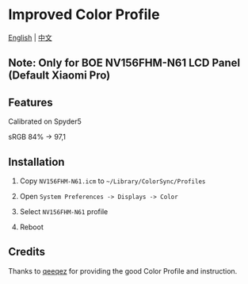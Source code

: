 # Improved Color Profile

[English](README.md) | [中文](README-CN.md)

## Note: Only for BOE NV156FHM-N61 LCD Panel (Default Xiaomi Pro)

## Features

Calibrated on Spyder5

sRGB 84% -> 97,1


## Installation

1. Copy `NV156FHM-N61.icm` to `~/Library/ColorSync/Profiles`

2. Open `System Preferences -> Displays -> Color`

3. Select `NV156FHM-N61` profile

4. Reboot


## Credits

Thanks to [qeeqez](https://github.com/qeeqez) for providing the good Color Profile and instruction.
